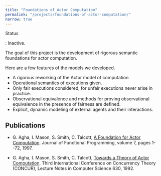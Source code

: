 ```yaml
---
title: "Foundations of Actor Computation"
permalink: "/projects/foundations-of-actor-computation/"
narrow: true
---
```


Status

: Inactive.

The goal of this project is the development of rigorous semantic foundations for
actor computation.

Here are a few features of the models we developed.

- A rigorous reworking of the Actor model of computation
- Operational semantics of executions given.
- Only fair executions considered, for unfair executions never arise in
  practice.
- Observational equivalence and methods for proving observational equivalence in
  the presence of fairness are defined.
- Explicit, dynamic modeling of external agents and their interactions.

Publications
------------

- G. Agha, I. Mason, S. Smith, C. Talcott,
  [A Foundation for Actor Computation](/projects/foundations-of-actor-computation/papers/a-foundation-for-actor-computation.pdf). Journal
  of Functional Programming, volume 7, pages 1--72, 1997.

- G. Agha, I. Mason, S. Smith, C. Talcott,
  [Towards a Theory of Actor Computation](/projects/foundations-of-actor-computation/papers/towards-a-theory-of-actor-computation.pdf). Third
  International Conference on Concurrency Theory (CONCUR), Lecture Notes in
  Computer Science 630, 1992.
